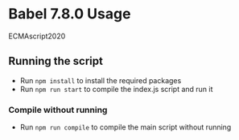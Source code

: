 # Babel 7.8.0 Usage

ECMAscript2020

## Running the script

* Run `npm install` to install the required packages
* Run `npm run start` to compile the index.js script and run it

### Compile without running

* Run `npm run compile` to compile the main script without running
